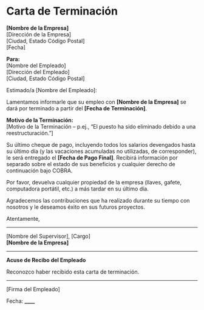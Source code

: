 # Carta de Terminación

**[Nombre de la Empresa]**  
[Dirección de la Empresa]  
[Ciudad, Estado Código Postal]  
[Fecha]

**Para:**  
[Nombre del Empleado]  
[Dirección del Empleado]  
[Ciudad, Estado Código Postal]

Estimado/a [Nombre del Empleado]:

Lamentamos informarle que su empleo con **[Nombre de la Empresa]** se dará por terminado a partir del **[Fecha de Terminación]**.

**Motivo de la Terminación:**  
[Motivo de la Terminación – p.ej., “El puesto ha sido eliminado debido a una reestructuración.”]

Su último cheque de pago, incluyendo todos los salarios devengados hasta su último día (y las vacaciones acumuladas no utilizadas, de corresponder), le será entregado el **[Fecha de Pago Final]**. Recibirá información por separado sobre el estado de sus beneficios y cualquier derecho de continuación bajo COBRA.

Por favor, devuelva cualquier propiedad de la empresa (llaves, gafete, computadora portátil, etc.) a más tardar en su último día.

Agradecemos las contribuciones que ha realizado durante su tiempo con nosotros y le deseamos éxito en sus futuros proyectos.

Atentamente,

---

[Nombre del Supervisor], [Cargo]  
**[Nombre de la Empresa]**

---

**Acuse de Recibo del Empleado**

Reconozco haber recibido esta carta de terminación.

---

[Firma del Empleado]

Fecha: ********\_\_\_\_********
